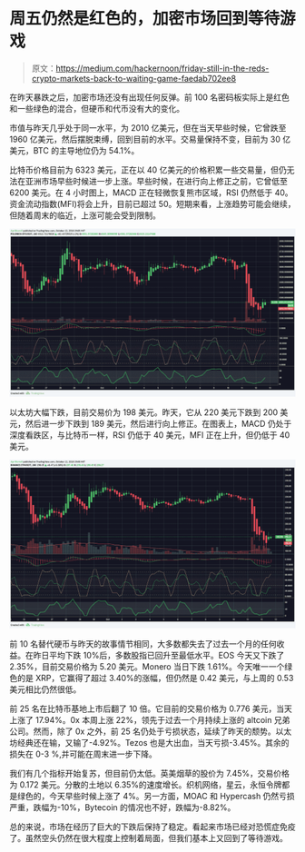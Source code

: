 # 周五仍然是红色的，加密市场回到等待游戏

> 原文：<https://medium.com/hackernoon/friday-still-in-the-reds-crypto-markets-back-to-waiting-game-faedab702ee8>

在昨天暴跌之后，加密市场还没有出现任何反弹。前 100 名密码板实际上是红色和一些绿色的混合，但硬币和代币没有大的变化。

市值与昨天几乎处于同一水平，为 2010 亿美元，但在当天早些时候，它曾跌至 1960 亿美元，然后摆脱束缚，回到目前的水平。交易量保持不变，目前为 30 亿美元，BTC 的主导地位仍为 54.1%。

比特币价格目前为 6323 美元，正在以 40 亿美元的价格积累一些交易量，但仍无法在亚洲市场早些时候进一步上涨。早些时候，在进行向上修正之前，它曾低至 6200 美元。在 4 小时图上，MACD 正在轻微恢复熊市区域，RSI 仍然低于 40。资金流动指数(MFI)将会上升，目前已超过 50。短期来看，上涨趋势可能会继续，但随着周末的临近，上涨可能会受到限制。

![](img/ca8c45d838b747ca4aaf1ef5ecfe7e85.png)

以太坊大幅下跌，目前交易价为 198 美元。昨天，它从 220 美元下跌到 200 美元，然后进一步下跌到 189 美元，然后进行向上修正。在图表上，MACD 仍处于深度看跌区，与比特币一样，RSI 仍低于 40 美元，MFI 正在上升，但仍低于 40 美元。

![](img/a67803e66e1604c94651cb381a318e8e.png)

前 10 名替代硬币与昨天的故事情节相同，大多数都失去了过去一个月的任何收益。在昨日平均下跌 10%后，多数股指已回升至最低水平。EOS 今天又下跌了 2.35%，目前交易价格为 5.20 美元。Monero 当日下跌 1.61%。今天唯一一个绿色的是 XRP，它赢得了超过 3.40%的涨幅，但仍然是 0.42 美元，与上周的 0.53 美元相比仍然很低。

前 25 名在比特币基地上市后翻了 10 倍。它目前的交易价格为 0.776 美元，当天上涨了 17.94%。0x 本周上涨 22%，领先于过去一个月持续上涨的 altcoin 兄弟公司。然而，除了 0x 之外，前 25 名仍处于亏损状态，延续了昨天的颓势。以太坊经典还在输，又输了-4.92%。Tezos 也是大出血，当天亏损-3.45%。其余的损失在 0-3 %,并可能在周末进一步下降。

我们有几个指标开始复苏，但目前仍太低。英美烟草的股价为 7.45%，交易价格为 0.172 美元。分散的土地以 6.35%的速度增长。织机网络，星云，永恒令牌都是绿色的，今天早些时候上涨了 4%。另一方面，MOAC 和 Hypercash 仍然亏损严重，跌幅为-10%，Bytecoin 的情况也不好，跌幅为-8.82%。

总的来说，市场在经历了巨大的下跌后保持了稳定。看起来市场已经对恐慌症免疫了。虽然空头仍然在很大程度上控制着局面，但我们基本上又回到了等待游戏。